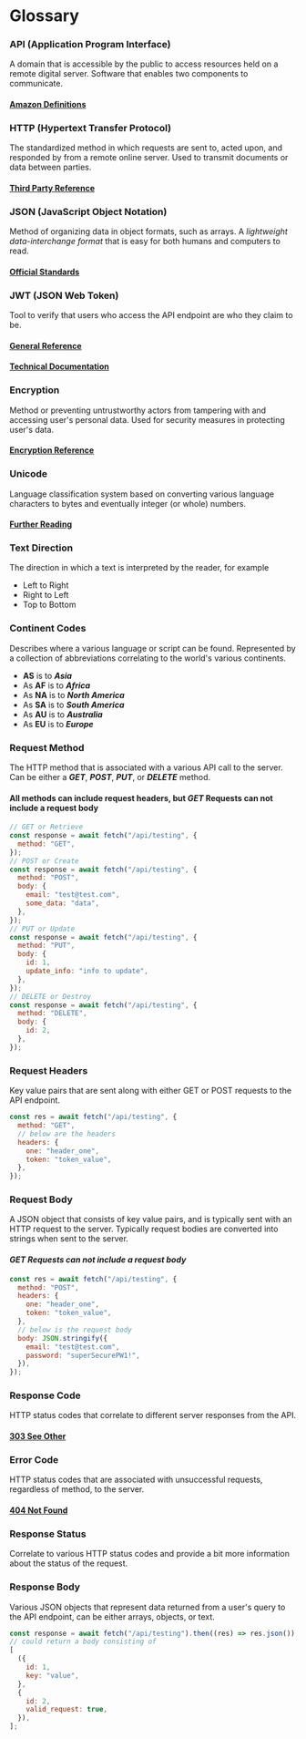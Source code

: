 # Glossary

### API (Application Program Interface)

A domain that is accessible by the public to access resources held on a remote digital server. Software that enables two components to communicate.
#### <a href="https://aws.amazon.com/what-is/api/#:~:text=API%20stands%20for%20Application%20Programming,other%20using%20requests%20and%20responses.">Amazon Definitions</a>

### HTTP (Hypertext Transfer Protocol)

The standardized method in which requests are sent to, acted upon, and responded by from a remote online server. Used to transmit documents or data between parties.
#### <a href="https://developer.mozilla.org/en-US/docs/Web/HTTP">Third Party Reference</a>

### JSON (JavaScript Object Notation)

Method of organizing data in object formats, such as arrays. A _lightweight data-interchange format_ that is easy for both humans and computers to read.
#### <a href="https://www.json.org/json-en.html">Official Standards</a>

### JWT (JSON Web Token)
Tool to verify that users who access the API endpoint are who they claim to be.
#### <a href="https://jwt.io/">General Reference</a><br/>
#### <a href="https://www.rfc-editor.org/rfc/rfc7519">Technical Documentation</a>

### Encryption

Method or preventing untrustworthy actors from tampering with and accessing user's personal data. Used for security measures in protecting user's data.
#### <a href="https://www.ibm.com/topics/encryption">Encryption Reference</a>

### Unicode

Language classification system based on converting various language characters to bytes and eventually integer (or whole) numbers.
#### <a href="https://en.wikipedia.org/wiki/Script_(Unicode)">Further Reading</a>

### Text Direction

The direction in which a text is interpreted by the reader, for example
- Left to Right
- Right to Left
- Top to Bottom

### Continent Codes

Describes where a various language or script can be found. Represented by a collection of abbreviations correlating to the world's various continents.<br />
- **AS** is to ***Asia***<br />
- As **AF** is to ***Africa***<br />
- As **NA** is to ***North America***<br />
- As **SA** is to ***South America***<br />
- As **AU** is to ***Australia***<br />
- As **EU** is to ***Europe***<br />

### Request Method

The HTTP method that is associated with a various API call to the server. Can be either a **_GET_**, **_POST_**, **_PUT_**, or **_DELETE_** method.

#### All methods can include request headers, but _GET_ Requests can not include a request body

```javascript
// GET or Retrieve
const response = await fetch("/api/testing", {
  method: "GET",
});
// POST or Create
const response = await fetch("/api/testing", {
  method: "POST",
  body: {
    email: "test@test.com",
    some_data: "data",
  },
});
// PUT or Update
const response = await fetch("/api/testing", {
  method: "PUT",
  body: {
    id: 1,
    update_info: "info to update",
  },
});
// DELETE or Destroy
const response = await fetch("/api/testing", {
  method: "DELETE",
  body: {
    id: 2,
  },
});
```

### Request Headers

Key value pairs that are sent along with either GET or POST requests to the API endpoint.

```javascript
const res = await fetch("/api/testing", {
  method: "GET",
  // below are the headers
  headers: {
    one: "header_one",
    token: "token_value",
  },
});
```

### Request Body

A JSON object that consists of key value pairs, and is typically sent with an HTTP request to the server. Typically request bodies are converted into strings when sent to the server.

#### _GET Requests can not include a request body_

```javascript
const res = await fetch("/api/testing", {
  method: "POST",
  headers: {
    one: "header_one",
    token: "token_value",
  },
  // below is the request body
  body: JSON.stringify({
    email: "test@test.com",
    password: "superSecurePW1!",
  }),
});
```

### Response Code

HTTP status codes that correlate to different server responses from the API.
#### <a href="https://developer.mozilla.org/en-US/docs/Web/HTTP/Status">303 See Other</a>

### Error Code

HTTP status codes that are associated with unsuccessful requests, regardless of method, to the server.
#### <a href="https://thomps9012-io.vercel.app/404">404 Not Found</a>

### Response Status

Correlate to various HTTP status codes and provide a bit more information about the status of the request.

### Response Body

Various JSON objects that represent data returned from a user's query to the API endpoint, can be either arrays, objects, or text.

```javascript
const response = await fetch("/api/testing").then((res) => res.json());
// could return a body consisting of
[
  ({
    id: 1,
    key: "value",
  },
  {
    id: 2,
    valid_request: true,
  }),
];
```

